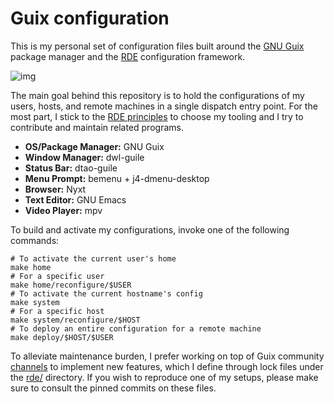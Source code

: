 

# Guix configuration

This is my personal set of configuration files built around the [GNU Guix](https://guix.gnu.org/) package manager and the [RDE](https://github.com/abcdw/rde) configuration framework.  

![img](https://files.migalmoreno.com/guix_config_setup.jpg)  

The main goal behind this repository is to hold the configurations of my users, hosts, and remote machines in a single dispatch entry point. For the most part, I stick to the [RDE principles](https://github.com/abcdw/rde#principles) to choose my tooling and I try to contribute and maintain related programs.  

-   **OS/Package Manager:** GNU Guix
-   **Window Manager:** dwl-guile
-   **Status Bar:** dtao-guile
-   **Menu Prompt:** bemenu + j4-dmenu-desktop
-   **Browser:** Nyxt
-   **Text Editor:** GNU Emacs
-   **Video Player:** mpv

To build and activate my configurations, invoke one of the following commands:  

    # To activate the current user's home
    make home
    # For a specific user
    make home/reconfigure/$USER
    # To activate the current hostname's config
    make system
    # For a specific host
    make system/reconfigure/$HOST
    # To deploy an entire configuration for a remote machine
    make deploy/$HOST/$USER

To alleviate maintenance burden, I prefer working on top of Guix community [channels](https://guix.gnu.org/manual/en/html_node/Channels.html) to implement new features, which I define through lock files under the [rde/](rde/) directory. If you wish to reproduce one of my setups, please make sure to consult the pinned commits on these files.  

